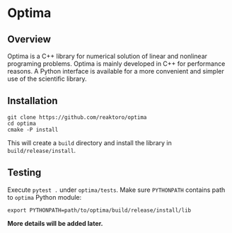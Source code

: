 # Optima

## Overview

Optima is a C++ library for numerical solution of linear and nonlinear programing problems. Optima is mainly developed in C++ for performance reasons. A Python interface is available for a more convenient and simpler use of the scientific library. 

## Installation

~~~
git clone https://github.com/reaktoro/optima
cd optima
cmake -P install
~~~

This will create a `build` directory and install the library in `build/release/install`. 

## Testing

Execute `pytest .` under `optima/tests`. Make sure `PYTHONPATH` contains path to `optima` Python module:

~~~
export PYTHONPATH=path/to/optima/build/release/install/lib
~~~

**More details will be added later.**
